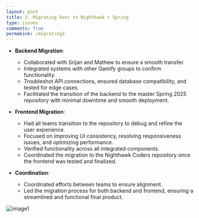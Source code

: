 ```yaml
---
layout: post
title: 2. Migrating Over to Nighthawk + Spring
type: issues
comments: True
permakink: /migrating2
---
```


- **Backend Migration**:
  - Collaborated with Srijan and Mathew to ensure a smooth transfer.
  - Integrated systems with other Gamify groups to confirm functionality.
  - Troubleshot API connections, ensured database compatibility, and tested for edge cases.
  - Facilitated the transition of the backend to the master Spring 2025 repository with minimal downtime and smooth deployment.
  
- **Frontend Migration**:
  - Had all teams transition to the repository to debug and refine the user experience.
  - Focused on improving UI consistency, resolving responsiveness issues, and optimizing performance.
  - Verified functionality across all integrated components.
  - Coordinated the migration to the Nighthawk Coders repository once the frontend was tested and finalized.

- **Coordination**:
  - Coordinated efforts between teams to ensure alignment.
  - Led the migration process for both backend and frontend, ensuring a streamlined and functional final product.

<img src="{{site.baseurl}}/images/iawuye.png" alt="image1">
